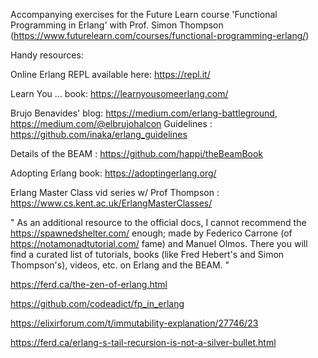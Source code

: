 Accompanying exercises for the Future Learn course 'Functional Programming in Erlang' with Prof. Simon Thompson
(https://www.futurelearn.com/courses/functional-programming-erlang/)

Handy resources:

Online Erlang REPL available here:
https://repl.it/

Learn You ... book: https://learnyousomeerlang.com/

Brujo Benavides' blog: https://medium.com/erlang-battleground, https://medium.com/@elbrujohalcon
Guidelines : https://github.com/inaka/erlang_guidelines                      

Details of the BEAM : https://github.com/happi/theBeamBook

Adopting Erlang book: https://adoptingerlang.org/

Erlang Master Class vid series w/ Prof Thompson : https://www.cs.kent.ac.uk/ErlangMasterClasses/

"
As an additional resource to the official docs, I cannot recommend the https://spawnedshelter.com/ enough; made by Federico Carrone (of https://notamonadtutorial.com/ fame) and Manuel Olmos. There you will find a curated list of tutorials, books (like Fred Hebert's and Simon Thompson's), videos, etc. on Erlang and the BEAM.
"

https://ferd.ca/the-zen-of-erlang.html

https://github.com/codeadict/fp_in_erlang

https://elixirforum.com/t/immutability-explanation/27746/23

https://ferd.ca/erlang-s-tail-recursion-is-not-a-silver-bullet.html

